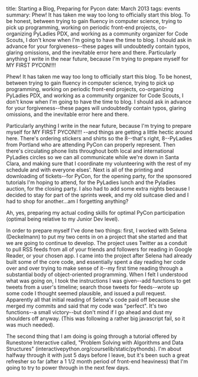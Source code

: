 title: Starting a Blog, Preparing for Pycon
date: March 2013
tags: events
summary: Phew! It has taken me way too long to officially start this blog. To be honest, between trying to gain fluency in computer science, trying to pick up programming, working on periodic front-end projects, co-organizing PyLadies PDX, and working as a community organizer for Code Scouts, I don't know when I'm going to have the time to blog. I should ask in advance for your forgiveness--these pages will undoubtedly contain typos, glaring omissions, and the inevitable error here and there. Particularly anything I write in the near future, because I'm trying to prepare myself for MY FIRST PYCON!!!!


Phew! It has taken me way too long to officially start this blog. To be honest, between trying to gain fluency in computer science, trying to pick up programming, working on periodic front-end projects, co-organizing PyLadies PDX, and working as a community organizer for Code Scouts, I don't know when I'm going to have the time to blog. I should ask in advance for your forgiveness--these pages will undoubtedly contain typos, glaring omissions, and the inevitable error here and there.



Particularly anything I write in the near future, because I'm trying to prepare myself for MY FIRST PYCON!!!! --and things are getting a little hectic around here. There's ordering stickers and shirts so the 8--that's right, 8--PyLadies from Portland who are attending PyCon can properly represent. Then there's circulating phone lists throughout both local and international PyLadies circles so we can all communicate while we're down in Santa Clara, and making sure that I coordinate my volunteering with the rest of my schedule and with everyone elses'. Next is all of the printing and downloading of tickets--for PyCon, for the opening party, for the sponsored tutorials I'm hoping to attend, for the PyLadies lunch and the Pyladies auction, for the closing party. I also had to add some extra nights because I decided to stay for part of the sprints week, and my old suitcase died and I had to shop for another...am I forgetting anything?

Ah, yes, preparing my actual coding skills for optimal PyCon participation (optimal being relative to my Junior Dev level).

In order to prepare myself I've done two things: first, I worked with Selena (Deckelmann) to put my two cents in on a project that she started and that we are going to continue to develop. The project uses Twitter as a conduit to pull RSS feeds from all of your friends and followers for reading in Google Reader, or your chosen app. I came into the project after Selena had already built some of the core code, and essentially spent a day reading her code over and over trying to make sense of it--my first time reading through a substantial body of object-oriented programming. When I felt I understood what was going on, I took the instructions I was given--add functions to get tweets from a user's timeline; search those tweets for feeds--wrote up some code I thought seemed plausible, and issued a pull request. Apparently all that initial reading of Selena's code paid off because she merged my commits and said that my code was "perfect". It's two functions--a small victory--but don't mind if I go ahead and dust my shoulders off anyway. (This was following a rather big javascript fail, so it was much needed).

The second thing that I am doing is going through a tutorial offered by Runestone Interactive called, "Problem Solving with Algorithms and Data Structures" (interactivepython.org/courselib/static/pythonds). I'm about halfway through it with just 5 days before I leave, but it's been such a great refresher so far (after a 1 1/2 month period of front-end heaviness) that I'm going to try to power through in the next few days.

 

 